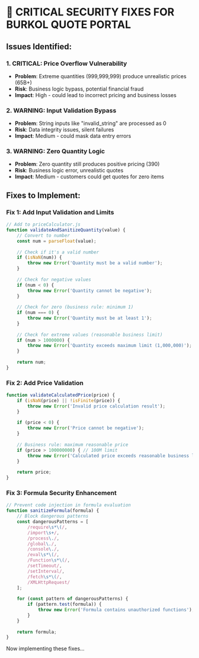 # 🔧 CRITICAL SECURITY FIXES FOR BURKOL QUOTE PORTAL

## Issues Identified:

### 1. **CRITICAL: Price Overflow Vulnerability**
- **Problem**: Extreme quantities (999,999,999) produce unrealistic prices (65B+)
- **Risk**: Business logic bypass, potential financial fraud
- **Impact**: High - could lead to incorrect pricing and business losses

### 2. **WARNING: Input Validation Bypass** 
- **Problem**: String inputs like "invalid_string" are processed as 0
- **Risk**: Data integrity issues, silent failures
- **Impact**: Medium - could mask data entry errors

### 3. **WARNING: Zero Quantity Logic**
- **Problem**: Zero quantity still produces positive pricing (390)
- **Risk**: Business logic error, unrealistic quotes
- **Impact**: Medium - customers could get quotes for zero items

## Fixes to Implement:

### Fix 1: Add Input Validation and Limits
```javascript
// Add to priceCalculator.js
function validateAndSanitizeQuantity(value) {
    // Convert to number
    const num = parseFloat(value);
    
    // Check if it's a valid number
    if (isNaN(num)) {
        throw new Error('Quantity must be a valid number');
    }
    
    // Check for negative values
    if (num < 0) {
        throw new Error('Quantity cannot be negative');
    }
    
    // Check for zero (business rule: minimum 1)
    if (num === 0) {
        throw new Error('Quantity must be at least 1');
    }
    
    // Check for extreme values (reasonable business limit)
    if (num > 1000000) {
        throw new Error('Quantity exceeds maximum limit (1,000,000)');
    }
    
    return num;
}
```

### Fix 2: Add Price Validation
```javascript
function validateCalculatedPrice(price) {
    if (isNaN(price) || !isFinite(price)) {
        throw new Error('Invalid price calculation result');
    }
    
    if (price < 0) {
        throw new Error('Price cannot be negative');
    }
    
    // Business rule: maximum reasonable price
    if (price > 100000000) { // 100M limit
        throw new Error('Calculated price exceeds reasonable business limits');
    }
    
    return price;
}
```

### Fix 3: Formula Security Enhancement
```javascript
// Prevent code injection in formula evaluation
function sanitizeFormula(formula) {
    // Block dangerous patterns
    const dangerousPatterns = [
        /require\s*\(/,
        /import\s+/,
        /process\./,
        /global\./,
        /console\./,
        /eval\s*\(/,
        /Function\s*\(/,
        /setTimeout/,
        /setInterval/,
        /fetch\s*\(/,
        /XMLHttpRequest/
    ];
    
    for (const pattern of dangerousPatterns) {
        if (pattern.test(formula)) {
            throw new Error('Formula contains unauthorized functions');
        }
    }
    
    return formula;
}
```

Now implementing these fixes...